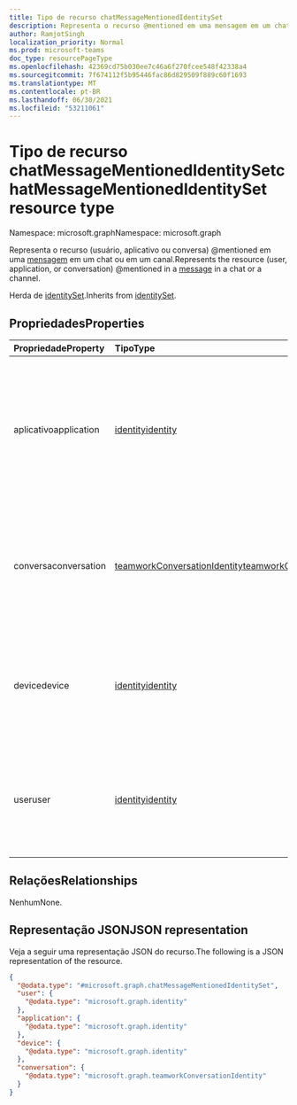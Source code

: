 ```yaml
---
title: Tipo de recurso chatMessageMentionedIdentitySet
description: Representa o recurso @mentioned em uma mensagem em um chat ou em um canal.
author: RamjotSingh
localization_priority: Normal
ms.prod: microsoft-teams
doc_type: resourcePageType
ms.openlocfilehash: 42369cd75b030ee7c46a6f270fcee548f42338a4
ms.sourcegitcommit: 7f674112f5b95446fac86d829509f889c60f1693
ms.translationtype: MT
ms.contentlocale: pt-BR
ms.lasthandoff: 06/30/2021
ms.locfileid: "53211061"
---
```

# <a name="chatmessagementionedidentityset-resource-type"></a><span data-ttu-id="a583d-103">Tipo de recurso chatMessageMentionedIdentitySet</span><span class="sxs-lookup"><span data-stu-id="a583d-103">chatMessageMentionedIdentitySet resource type</span></span>

<span data-ttu-id="a583d-104">Namespace: microsoft.graph</span><span class="sxs-lookup"><span data-stu-id="a583d-104">Namespace: microsoft.graph</span></span>

<span data-ttu-id="a583d-105">Representa o recurso (usuário, aplicativo ou conversa) @mentioned em uma [mensagem](../resources/chatmessage.md) em um chat ou em um canal.</span><span class="sxs-lookup"><span data-stu-id="a583d-105">Represents the resource (user, application, or conversation) @mentioned in a [message](../resources/chatmessage.md) in a chat or a channel.</span></span>


<span data-ttu-id="a583d-106">Herda de [identitySet](../resources/identityset.md).</span><span class="sxs-lookup"><span data-stu-id="a583d-106">Inherits from [identitySet](../resources/identityset.md).</span></span>

## <a name="properties"></a><span data-ttu-id="a583d-107">Propriedades</span><span class="sxs-lookup"><span data-stu-id="a583d-107">Properties</span></span>
|<span data-ttu-id="a583d-108">Propriedade</span><span class="sxs-lookup"><span data-stu-id="a583d-108">Property</span></span>|<span data-ttu-id="a583d-109">Tipo</span><span class="sxs-lookup"><span data-stu-id="a583d-109">Type</span></span>|<span data-ttu-id="a583d-110">Descrição</span><span class="sxs-lookup"><span data-stu-id="a583d-110">Description</span></span>|
|:---|:---|:---|
|<span data-ttu-id="a583d-111">aplicativo</span><span class="sxs-lookup"><span data-stu-id="a583d-111">application</span></span>|[<span data-ttu-id="a583d-112">identity</span><span class="sxs-lookup"><span data-stu-id="a583d-112">identity</span></span>](../resources/identity.md)|<span data-ttu-id="a583d-113">Herdado [de identitySet](../resources/identityset.md).</span><span class="sxs-lookup"><span data-stu-id="a583d-113">Inherited from [identitySet](../resources/identityset.md).</span></span> <span data-ttu-id="a583d-114">Se presente, representa um aplicativo (por exemplo, bot) @mentioned em uma [mensagem](../resources/chatmessage.md).</span><span class="sxs-lookup"><span data-stu-id="a583d-114">If present, represents an application (for example, bot) @mentioned in a [message](../resources/chatmessage.md).</span></span>|
|<span data-ttu-id="a583d-115">conversa</span><span class="sxs-lookup"><span data-stu-id="a583d-115">conversation</span></span>|[<span data-ttu-id="a583d-116">teamworkConversationIdentity</span><span class="sxs-lookup"><span data-stu-id="a583d-116">teamworkConversationIdentity</span></span>](../resources/teamworkconversationidentity.md)|<span data-ttu-id="a583d-117">Se presente, representa uma conversa (por exemplo, equipe ou canal) @mentioned em uma [mensagem](../resources/chatmessage.md).</span><span class="sxs-lookup"><span data-stu-id="a583d-117">If present, represents a conversation (for example, team or channel) @mentioned in a [message](../resources/chatmessage.md).</span></span>|
|<span data-ttu-id="a583d-118">device</span><span class="sxs-lookup"><span data-stu-id="a583d-118">device</span></span>|[<span data-ttu-id="a583d-119">identity</span><span class="sxs-lookup"><span data-stu-id="a583d-119">identity</span></span>](../resources/identity.md)|<span data-ttu-id="a583d-120">Herdado [de identitySet](../resources/identityset.md).</span><span class="sxs-lookup"><span data-stu-id="a583d-120">Inherited from [identitySet](../resources/identityset.md).</span></span> <span data-ttu-id="a583d-121">Não é usado porque não tem suporte para @mention dispositivos.</span><span class="sxs-lookup"><span data-stu-id="a583d-121">Not used because it's not supported to @mention devices.</span></span>|
|<span data-ttu-id="a583d-122">user</span><span class="sxs-lookup"><span data-stu-id="a583d-122">user</span></span>|[<span data-ttu-id="a583d-123">identity</span><span class="sxs-lookup"><span data-stu-id="a583d-123">identity</span></span>](../resources/identity.md)|<span data-ttu-id="a583d-124">Herdado [de identitySet](../resources/identityset.md).</span><span class="sxs-lookup"><span data-stu-id="a583d-124">Inherited from [identitySet](../resources/identityset.md).</span></span> <span data-ttu-id="a583d-125">Se presente, representa um usuário @mentioned em uma [mensagem](../resources/chatmessage.md).</span><span class="sxs-lookup"><span data-stu-id="a583d-125">If present, represents a user @mentioned in a [message](../resources/chatmessage.md).</span></span>|

## <a name="relationships"></a><span data-ttu-id="a583d-126">Relações</span><span class="sxs-lookup"><span data-stu-id="a583d-126">Relationships</span></span>
<span data-ttu-id="a583d-127">Nenhum</span><span class="sxs-lookup"><span data-stu-id="a583d-127">None.</span></span>

## <a name="json-representation"></a><span data-ttu-id="a583d-128">Representação JSON</span><span class="sxs-lookup"><span data-stu-id="a583d-128">JSON representation</span></span>
<span data-ttu-id="a583d-129">Veja a seguir uma representação JSON do recurso.</span><span class="sxs-lookup"><span data-stu-id="a583d-129">The following is a JSON representation of the resource.</span></span>
<!-- {
  "blockType": "resource",
  "@odata.type": "microsoft.graph.chatMessageMentionedIdentitySet"
}
-->
``` json
{
  "@odata.type": "#microsoft.graph.chatMessageMentionedIdentitySet",
  "user": {
    "@odata.type": "microsoft.graph.identity"
  },
  "application": {
    "@odata.type": "microsoft.graph.identity"
  },
  "device": {
    "@odata.type": "microsoft.graph.identity"
  },
  "conversation": {
    "@odata.type": "microsoft.graph.teamworkConversationIdentity"
  }
}
```